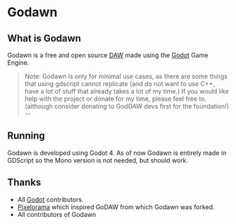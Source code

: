 # Godawn

What is Godawn
--
Godawn is a free and open source [DAW](https://en.wikipedia.org/wiki/Digital_audio_workstation) made using the [Godot](https://godotengine.org/) Game Engine.

> Note: Godawn is only for minimal use cases, as there are some things that using gdscript cannot replicate (and do not want to use C++, have a lot of stuff that already takes a lot of my time.) If you would like help with the project or donate for my time, please feel free to. (although consider donating to GodDAW devs first for the foundation!)
--

Running
--
Godawn is developed using Godot 4. As of now Godawn is entirely made in GDScript so the Mono version is not needed, but should work.

Thanks
--
* All [Godot](https://github.com/godotengine/godot) contributors.
* [Pixelorama](https://github.com/Orama-Interactive/Pixelorama) which inspired GoDAW from which Godawn was forked.
* All contributors of Godawn
